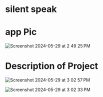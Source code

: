 # silent speak 

# app Pic
![Screenshot 2024-05-29 at 2 49 25 PM](https://github.com/ankit071105/SilentSpeak/assets/139707943/33bb8e49-6f34-4a94-961e-02275cd3fb30)

# Description of Project
![Screenshot 2024-05-29 at 3 02 57 PM](https://github.com/ankit071105/SilentSpeak/assets/139707943/9c764c5f-7b4f-40c0-96cb-b2243487d53f)


![Screenshot 2024-05-29 at 3 02 33 PM](https://github.com/ankit071105/SilentSpeak/assets/139707943/845ba340-2d36-4b7f-8974-630af90adf54)

